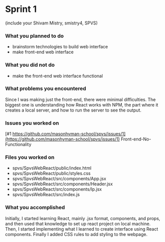 # Sprint 1

(include your Shivam Mistry, smistry4, SPVS)

### What you planned to do
- brainstorm technologies to build web interface
- make front-end web interface

### What you did not do
- make the front-end web interface functional

### What problems you encountered
Since I was making just the front-end, there were minimal difficulties. The biggest one is understanding how React works with NPM, the part where it creates a local server, and how to run the server to see the output. 

### Issues you worked on
 [#1 https://github.com/masonhyman-school/spvs/issues/1](https://github.com/masonhyman-school/spvs/issues/1) Front-end-No-Functionality

### Files you worked on
- spvs/SpvsWebReact/public/index.html
- spvs/SpvsWebReact/public/styles.css
- spvs/SpvsWebReact/src/components/App.jsx
- spvs/SpvsWebReact/src/components/Header.jsx
- spvs/SpvsWebReact/src/components/Ip.jsx
- spvs/SpvsWebReact/src/index.js

### What you accomplished
Initially, I started learning React, mainly .jsx format, components, and props, and then used that knowledge to set up react project on local machine. Then, I started implementing what I learned to create interface using React components. Finally I added CSS rules to add styling to the webpage.

